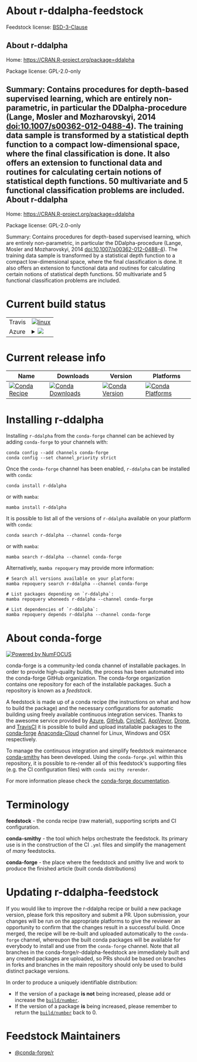 About r-ddalpha-feedstock
=========================

Feedstock license: [BSD-3-Clause](https://github.com/conda-forge/r-ddalpha-feedstock/blob/main/LICENSE.txt)

About r-ddalpha
---------------

Home: https://CRAN.R-project.org/package=ddalpha

Package license: GPL-2.0-only

Summary: Contains procedures for depth-based supervised learning, which are entirely non-parametric, in particular the DDalpha-procedure (Lange, Mosler and Mozharovskyi, 2014 <doi:10.1007/s00362-012-0488-4>). The training data sample is transformed by a statistical depth function to a compact low-dimensional space, where the final classification is done. It also offers an extension to functional data and routines for calculating certain notions of statistical depth functions. 50 multivariate and 5 functional classification problems are included.
About r-ddalpha
---------------

Home: https://CRAN.R-project.org/package=ddalpha

Package license: GPL-2.0-only

Summary: Contains procedures for depth-based supervised learning, which are entirely non-parametric, in particular the DDalpha-procedure (Lange, Mosler and Mozharovskyi, 2014 <doi:10.1007/s00362-012-0488-4>). The training data sample is transformed by a statistical depth function to a compact low-dimensional space, where the final classification is done. It also offers an extension to functional data and routines for calculating certain notions of statistical depth functions. 50 multivariate and 5 functional classification problems are included.

Current build status
====================


<table><tr>
    <td>Travis</td>
    <td>
      <a href="https://app.travis-ci.com/conda-forge/r-ddalpha-feedstock">
        <img alt="linux" src="https://img.shields.io/travis/com/conda-forge/r-ddalpha-feedstock/main.svg?label=Linux">
      </a>
    </td>
  </tr>
    
  <tr>
    <td>Azure</td>
    <td>
      <details>
        <summary>
          <a href="https://dev.azure.com/conda-forge/feedstock-builds/_build/latest?definitionId=1067&branchName=main">
            <img src="https://dev.azure.com/conda-forge/feedstock-builds/_apis/build/status/r-ddalpha-feedstock?branchName=main">
          </a>
        </summary>
        <table>
          <thead><tr><th>Variant</th><th>Status</th></tr></thead>
          <tbody><tr>
              <td>linux_64_r_base4.2</td>
              <td>
                <a href="https://dev.azure.com/conda-forge/feedstock-builds/_build/latest?definitionId=1067&branchName=main">
                  <img src="https://dev.azure.com/conda-forge/feedstock-builds/_apis/build/status/r-ddalpha-feedstock?branchName=main&jobName=linux&configuration=linux%20linux_64_r_base4.2" alt="variant">
                </a>
              </td>
            </tr><tr>
              <td>linux_64_r_base4.3</td>
              <td>
                <a href="https://dev.azure.com/conda-forge/feedstock-builds/_build/latest?definitionId=1067&branchName=main">
                  <img src="https://dev.azure.com/conda-forge/feedstock-builds/_apis/build/status/r-ddalpha-feedstock?branchName=main&jobName=linux&configuration=linux%20linux_64_r_base4.3" alt="variant">
                </a>
              </td>
            </tr><tr>
              <td>linux_aarch64_r_base4.2</td>
              <td>
                <a href="https://dev.azure.com/conda-forge/feedstock-builds/_build/latest?definitionId=1067&branchName=main">
                  <img src="https://dev.azure.com/conda-forge/feedstock-builds/_apis/build/status/r-ddalpha-feedstock?branchName=main&jobName=linux&configuration=linux%20linux_aarch64_r_base4.2" alt="variant">
                </a>
              </td>
            </tr><tr>
              <td>linux_aarch64_r_base4.3</td>
              <td>
                <a href="https://dev.azure.com/conda-forge/feedstock-builds/_build/latest?definitionId=1067&branchName=main">
                  <img src="https://dev.azure.com/conda-forge/feedstock-builds/_apis/build/status/r-ddalpha-feedstock?branchName=main&jobName=linux&configuration=linux%20linux_aarch64_r_base4.3" alt="variant">
                </a>
              </td>
            </tr><tr>
              <td>linux_ppc64le_r_base4.2</td>
              <td>
                <a href="https://dev.azure.com/conda-forge/feedstock-builds/_build/latest?definitionId=1067&branchName=main">
                  <img src="https://dev.azure.com/conda-forge/feedstock-builds/_apis/build/status/r-ddalpha-feedstock?branchName=main&jobName=linux&configuration=linux%20linux_ppc64le_r_base4.2" alt="variant">
                </a>
              </td>
            </tr><tr>
              <td>linux_ppc64le_r_base4.3</td>
              <td>
                <a href="https://dev.azure.com/conda-forge/feedstock-builds/_build/latest?definitionId=1067&branchName=main">
                  <img src="https://dev.azure.com/conda-forge/feedstock-builds/_apis/build/status/r-ddalpha-feedstock?branchName=main&jobName=linux&configuration=linux%20linux_ppc64le_r_base4.3" alt="variant">
                </a>
              </td>
            </tr><tr>
              <td>osx_64_r_base4.2</td>
              <td>
                <a href="https://dev.azure.com/conda-forge/feedstock-builds/_build/latest?definitionId=1067&branchName=main">
                  <img src="https://dev.azure.com/conda-forge/feedstock-builds/_apis/build/status/r-ddalpha-feedstock?branchName=main&jobName=osx&configuration=osx%20osx_64_r_base4.2" alt="variant">
                </a>
              </td>
            </tr><tr>
              <td>osx_64_r_base4.3</td>
              <td>
                <a href="https://dev.azure.com/conda-forge/feedstock-builds/_build/latest?definitionId=1067&branchName=main">
                  <img src="https://dev.azure.com/conda-forge/feedstock-builds/_apis/build/status/r-ddalpha-feedstock?branchName=main&jobName=osx&configuration=osx%20osx_64_r_base4.3" alt="variant">
                </a>
              </td>
            </tr><tr>
              <td>win_64</td>
              <td>
                <a href="https://dev.azure.com/conda-forge/feedstock-builds/_build/latest?definitionId=1067&branchName=main">
                  <img src="https://dev.azure.com/conda-forge/feedstock-builds/_apis/build/status/r-ddalpha-feedstock?branchName=main&jobName=win&configuration=win%20win_64_" alt="variant">
                </a>
              </td>
            </tr>
          </tbody>
        </table>
      </details>
    </td>
  </tr>
</table>

Current release info
====================

| Name | Downloads | Version | Platforms |
| --- | --- | --- | --- |
| [![Conda Recipe](https://img.shields.io/badge/recipe-r--ddalpha-green.svg)](https://anaconda.org/conda-forge/r-ddalpha) | [![Conda Downloads](https://img.shields.io/conda/dn/conda-forge/r-ddalpha.svg)](https://anaconda.org/conda-forge/r-ddalpha) | [![Conda Version](https://img.shields.io/conda/vn/conda-forge/r-ddalpha.svg)](https://anaconda.org/conda-forge/r-ddalpha) | [![Conda Platforms](https://img.shields.io/conda/pn/conda-forge/r-ddalpha.svg)](https://anaconda.org/conda-forge/r-ddalpha) |

Installing r-ddalpha
====================

Installing `r-ddalpha` from the `conda-forge` channel can be achieved by adding `conda-forge` to your channels with:

```
conda config --add channels conda-forge
conda config --set channel_priority strict
```

Once the `conda-forge` channel has been enabled, `r-ddalpha` can be installed with `conda`:

```
conda install r-ddalpha
```

or with `mamba`:

```
mamba install r-ddalpha
```

It is possible to list all of the versions of `r-ddalpha` available on your platform with `conda`:

```
conda search r-ddalpha --channel conda-forge
```

or with `mamba`:

```
mamba search r-ddalpha --channel conda-forge
```

Alternatively, `mamba repoquery` may provide more information:

```
# Search all versions available on your platform:
mamba repoquery search r-ddalpha --channel conda-forge

# List packages depending on `r-ddalpha`:
mamba repoquery whoneeds r-ddalpha --channel conda-forge

# List dependencies of `r-ddalpha`:
mamba repoquery depends r-ddalpha --channel conda-forge
```


About conda-forge
=================

[![Powered by
NumFOCUS](https://img.shields.io/badge/powered%20by-NumFOCUS-orange.svg?style=flat&colorA=E1523D&colorB=007D8A)](https://numfocus.org)

conda-forge is a community-led conda channel of installable packages.
In order to provide high-quality builds, the process has been automated into the
conda-forge GitHub organization. The conda-forge organization contains one repository
for each of the installable packages. Such a repository is known as a *feedstock*.

A feedstock is made up of a conda recipe (the instructions on what and how to build
the package) and the necessary configurations for automatic building using freely
available continuous integration services. Thanks to the awesome service provided by
[Azure](https://azure.microsoft.com/en-us/services/devops/), [GitHub](https://github.com/),
[CircleCI](https://circleci.com/), [AppVeyor](https://www.appveyor.com/),
[Drone](https://cloud.drone.io/welcome), and [TravisCI](https://travis-ci.com/)
it is possible to build and upload installable packages to the
[conda-forge](https://anaconda.org/conda-forge) [Anaconda-Cloud](https://anaconda.org/)
channel for Linux, Windows and OSX respectively.

To manage the continuous integration and simplify feedstock maintenance
[conda-smithy](https://github.com/conda-forge/conda-smithy) has been developed.
Using the ``conda-forge.yml`` within this repository, it is possible to re-render all of
this feedstock's supporting files (e.g. the CI configuration files) with ``conda smithy rerender``.

For more information please check the [conda-forge documentation](https://conda-forge.org/docs/).

Terminology
===========

**feedstock** - the conda recipe (raw material), supporting scripts and CI configuration.

**conda-smithy** - the tool which helps orchestrate the feedstock.
                   Its primary use is in the construction of the CI ``.yml`` files
                   and simplify the management of *many* feedstocks.

**conda-forge** - the place where the feedstock and smithy live and work to
                  produce the finished article (built conda distributions)


Updating r-ddalpha-feedstock
============================

If you would like to improve the r-ddalpha recipe or build a new
package version, please fork this repository and submit a PR. Upon submission,
your changes will be run on the appropriate platforms to give the reviewer an
opportunity to confirm that the changes result in a successful build. Once
merged, the recipe will be re-built and uploaded automatically to the
`conda-forge` channel, whereupon the built conda packages will be available for
everybody to install and use from the `conda-forge` channel.
Note that all branches in the conda-forge/r-ddalpha-feedstock are
immediately built and any created packages are uploaded, so PRs should be based
on branches in forks and branches in the main repository should only be used to
build distinct package versions.

In order to produce a uniquely identifiable distribution:
 * If the version of a package **is not** being increased, please add or increase
   the [``build/number``](https://docs.conda.io/projects/conda-build/en/latest/resources/define-metadata.html#build-number-and-string).
 * If the version of a package **is** being increased, please remember to return
   the [``build/number``](https://docs.conda.io/projects/conda-build/en/latest/resources/define-metadata.html#build-number-and-string)
   back to 0.

Feedstock Maintainers
=====================

* [@conda-forge/r](https://github.com/conda-forge/r/)

